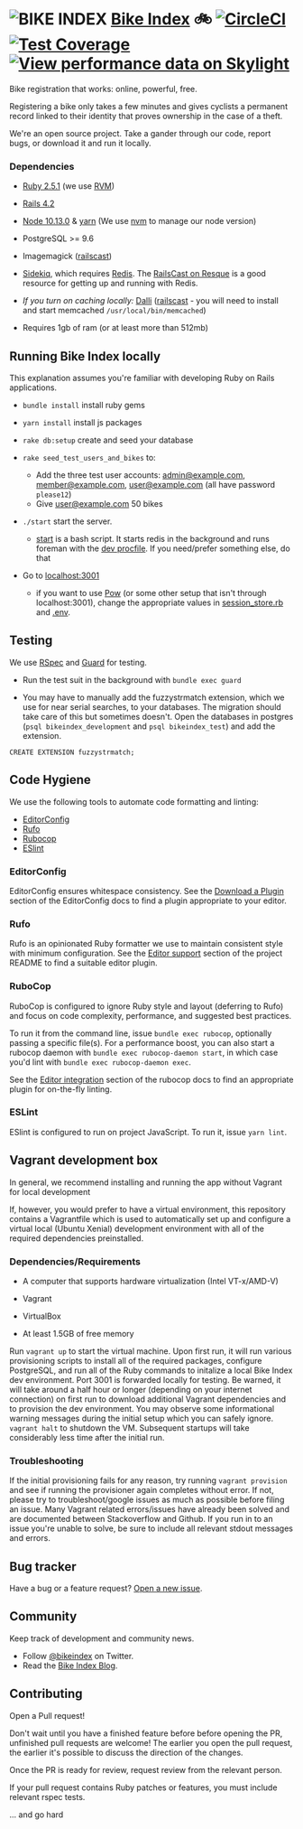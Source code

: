 # ![BIKE INDEX](https://github.com/bikeindex/bike_index/blob/master/bike_index.png?raw=true)  [Bike Index](https://www.bikeindex.org) 🚲 [![CircleCI](https://circleci.com/gh/bikeindex/bike_index/tree/master.svg?style=svg)](https://circleci.com/gh/bikeindex/bike_index/tree/master) [![Test Coverage](https://codeclimate.com/github/bikeindex/bike_index/badges/coverage.svg)](https://codeclimate.com/github/bikeindex/bike_index) [![View performance data on Skylight](https://badges.skylight.io/status/j93iQ4K2pxCP.svg)](https://oss.skylight.io/app/applications/j93iQ4K2pxCP)



Bike registration that works: online, powerful, free.

Registering a bike only takes a few minutes and gives cyclists a permanent record linked to their identity that proves ownership in the case of a theft.

We're an open source project. Take a gander through our code, report bugs, or download it and run it locally.

### Dependencies

- [Ruby 2.5.1](http://www.ruby-lang.org/en/) (we use [RVM](https://rvm.io/))

- [Rails 4.2](http://rubyonrails.org/)

- [Node 10.13.0](https://nodejs.org/en/) & [yarn](https://yarnpkg.com/en/) (We use [nvm](https://github.com/creationix/nvm) to manage our node version)

- PostgreSQL >= 9.6

- Imagemagick ([railscast](http://railscasts.com/episodes/374-image-manipulation?view=asciicast))

- [Sidekiq](https://github.com/mperham/sidekiq), which requires [Redis](http://redis.io/). The [RailsCast on Resque](http://railscasts.com/episodes/271-resque?view=asciicast) is a good resource for getting up and running with Redis.

- *If you turn on caching locally:* [Dalli](https://github.com/mperham/dalli) ([railscast](http://railscasts.com/episodes/380-memcached-dalli?view=asciicast) - you will need to install and start memcached `/usr/local/bin/memcached`)

- Requires 1gb of ram (or at least more than 512mb)


## Running Bike Index locally

This explanation assumes you're familiar with developing Ruby on Rails applications.

- `bundle install` install ruby gems

- `yarn install` install js packages

- `rake db:setup` create and seed your database

- `rake seed_test_users_and_bikes` to:
  - Add the three test user accounts: admin@example.com, member@example.com, user@example.com (all have password `please12`)
  - Give user@example.com 50 bikes

- `./start` start the server.

  - [start](start) is a bash script. It starts redis in the background and runs foreman with the [dev procfile](Procfile_development). If you need/prefer something else, do that

- Go to [localhost:3001](http://localhost:3001)

  - if you want to use [Pow](http://pow.cx/) (or some other setup that isn't through localhost:3001), change the appropriate values in [session_store.rb](config/initializers/session_store.rb) and [.env](.env).


## Testing

We use [RSpec](https://github.com/rspec/rspec) and [Guard](https://github.com/guard/guard) for testing.

- Run the test suit in the background with `bundle exec guard`

- You may have to manually add the fuzzystrmatch extension, which we use for near serial searches, to your databases. The migration should take care of this but sometimes doesn't. Open the databases in postgres (`psql bikeindex_development` and `psql bikeindex_test`) and add the extension.

```
CREATE EXTENSION fuzzystrmatch;
```

## Code Hygiene

We use the following tools to automate code formatting and linting:

- [EditorConfig](https://editorconfig.org/)
- [Rufo](https://github.com/ruby-formatter/rufo)
- [Rubocop](https://github.com/rubocop-hq/rubocop)
- [ESlint](https://eslint.org/)

### EditorConfig

EditorConfig ensures whitespace consistency. See the [Download a
Plugin][editorconfig-plugin] section of the EditorConfig docs to find a plugin
appropriate to your editor.

[editorconfig-plugin]: https://editorconfig.org/#download

### Rufo

Rufo is an opinionated Ruby formatter we use to maintain consistent style with
minimum configuration. See the [Editor support][rufo-plugin] section of the
project README to find a suitable editor plugin.

[rufo-plugin]: https://github.com/ruby-formatter/rufo#editor-support

### RuboCop

RuboCop is configured to ignore Ruby style and layout (deferring to Rufo) and focus
on code complexity, performance, and suggested best practices.

To run it from the command line, issue `bundle exec rubocop`, optionally passing
a specific file(s). For a performance boost, you can also start a rubocop daemon
with `bundle exec rubocop-daemon start`, in which case you'd lint with
`bundle exec rubocop-daemon exec`.

See the [Editor integration][rubocop-editor] section of the rubocop docs to find
an appropriate plugin for on-the-fly linting.

[rubocop-editor]: https://rubocop.readthedocs.io/en/latest/integration_with_other_tools/#editor-integration

### ESLint

ESlint is configured to run on project JavaScript. To run it, issue `yarn lint`.

## Vagrant development box

In general, we recommend installing and running the app without Vagrant for local development

If, however, you would prefer to have a virtual environment, this repository contains a Vagrantfile which is used to automatically set up and configure a virtual local (Ubuntu Xenial) development environment with all of the required dependencies preinstalled.

### Dependencies/Requirements
- A computer that supports hardware virtualization (Intel VT-x/AMD-V)

- Vagrant

- VirtualBox

- At least 1.5GB of free memory

Run `vagrant up` to start the virtual machine. Upon first run, it will run various provisioning scripts to install all of the required packages, configure PostgreSQL, and run all of the Ruby commands to initalize a local Bike Index dev environment. Port 3001 is forwarded locally for testing. Be warned, it will take around a half hour or longer (depending on your internet connection) on first run to download additional Vagrant dependencies and to provision the dev environment. You may observe some informational warning messages during the initial setup which you can safely ignore. `vagrant halt` to shutdown the VM. Subsequent startups will take considerably less time after the initial run.

### Troubleshooting
If the initial provisioning fails for any reason, try running `vagrant provision` and see if running the provisioner again completes without error. If not, please try to troubleshoot/google issues as much as possible before filing an issue. Many Vagrant related errors/issues have already been solved and are documented between Stackoverflow and Github. If you run in to an issue you're unable to solve, be sure to include all relevant stdout messages and errors.

## Bug tracker

Have a bug or a feature request? [Open a new issue](https://github.com/bikeindex/bike_index/issues/new).


## Community

Keep track of development and community news.

- Follow [@bikeindex](http://twitter.com/bikeindex) on Twitter.
- Read the [Bike Index Blog](https://bikeindex.org/blog).

## Contributing

Open a Pull request!

Don't wait until you have a finished feature before before opening the PR, unfinished pull requests are welcome! The earlier you open the pull request, the earlier it's possible to discuss the direction of the changes.

Once the PR is ready for review, request review from the relevant person.

If your pull request contains Ruby patches or features, you must include relevant rspec tests.


... and go hard
